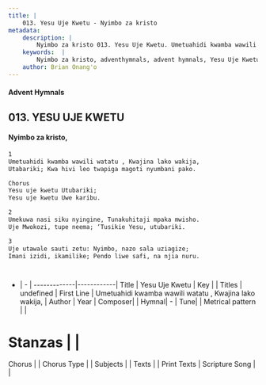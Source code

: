 ```yaml
---
title: |
    013. Yesu Uje Kwetu - Nyimbo za kristo
metadata:
    description: |
        Nyimbo za kristo 013. Yesu Uje Kwetu. Umetuahidi kwamba wawili watatu , Kwajina lako wakija, Utabariki; Kwa hivi leo twapiga magoti nyumbani pako.  Chorus Yesu uje kwetu Utubariki; Yesu uje kwetu Uwe karibu.  
    keywords:  |
        Nyimbo za kristo, adventhymnals, advent hymnals, Yesu Uje Kwetu, Umetuahidi kwamba wawili watatu , Kwajina lako wakija,. 
    author: Brian Onang'o
---
```


#### Advent Hymnals
## 013. YESU UJE KWETU
####  Nyimbo za kristo,

```txt
1
Umetuahidi kwamba wawili watatu , Kwajina lako wakija,
Utabariki; Kwa hivi leo twapiga magoti nyumbani pako.

Chorus
Yesu uje kwetu Utubariki;
Yesu uje kwetu Uwe karibu.

2
Umekuwa nasi siku nyingine, Tunakuhitaji mpaka mwisho.
Uje Mwokozi, tupe neema; ‘Tusikie Yesu, utubariki.

3
Uje utawale sauti zetu: Nyimbo, nazo sala uziagize;
Imani izidi, ikamilike; Pendo liwe safi, na njia nuru.




```

- |   -  |
-------------|------------|
Title | Yesu Uje Kwetu |
Key |  |
Titles | undefined |
First Line | Umetuahidi kwamba wawili watatu , Kwajina lako wakija, |
Author | 
Year | 
Composer| |
Hymnal|  - |
Tune|  |
Metrical pattern | |
# Stanzas |  |
Chorus |  |
Chorus Type |  |
Subjects | |
Texts |  |
Print Texts | 
Scripture Song |  |
    
